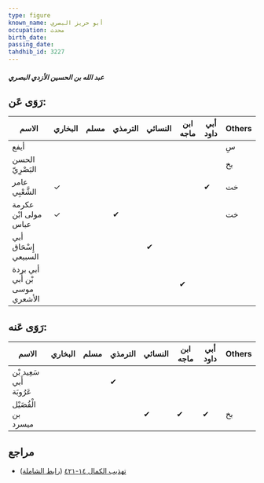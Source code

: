 ```yaml
---
type: figure
known_name: أبو حريز البصري
occupation: محدث
birth_date:
passing_date:
tahdhib_id: 3227
---
```

##### عبد الله بن الحسين الأزدي البصري

## رَوَى عَن:
| الاسم                          | البخاري | مسلم | الترمذي | النسائي | ابن ماجه | أبي داود | Others |
| ------------------------------ | ------- | ---- | ------- | ------- | -------- | -------- | ------ |
| أيفع                           |         |      |         |         |          |          | سِ     |
| الحسن البَصْرِيّ               |         |      |         |         |          |          | بخ     |
| عامر الشَّعْبِي                | ✓       |      |         |         |          | ✔        | خت     |
| عكرمة مولى ابْن عباس           | ✓       |      | ✔       |         |          |          | خت     |
| أبي إِسْحَاق السبيعي           |         |      |         | ✔       |          |          |        |
| أبي بردة بْن أَبي موسى الأشعري |         |      |         |         | ✔        |          |        |
## رَوَى عَنه:
| الاسم                    | البخاري | مسلم | الترمذي | النسائي | ابن ماجه | أبي داود | Others |
| ------------------------ | ------- | ---- | ------- | ------- | -------- | -------- | ------ |
| سَعِيد بْن أَبي عَرُوبَة |         |      | ✔       |         |          |          |        |
| الْفُضَيْل بن ميسرد      |         |      |         | ✔       | ✔        | ✔        | بخ     |
## مراجع
- [تهذيب الكمال ١٤-٤٢١](obsidian://open?vault=Tahdhib-al-Kamal&file=Figures/٣٢٢٧-عبد%20الله%20بن%20الحسين%20الأزدي%20البصري) ([رابط الشاملة](https://shamela.ws/book/3722/7349))